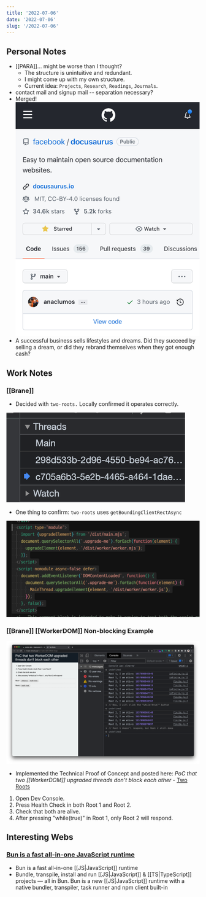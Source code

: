 ```yaml
---
title: '2022-07-06'
date: '2022-07-06'
slug: '/2022-07-06'
---
```


## Personal Notes

- [[PARA]]... might be worse than I thought?
  - The structure is unintuitive and redundant.
  - I might come up with my own structure.
  - Current idea: `Projects`, `Research`, `Readings`, `Journals`.
- contact mail and signup mail -- separation necessary?
- Merged! ![](../Assets/835DEBDD-38B5-40E8-9C3F-4FA432515537.jpeg)
- A successful business sells lifestyles and dreams. Did they succeed by selling a dream, or did they rebrand themselves when they got enough cash?

## Work Notes

### [[Brane]]

- Decided with `two-roots.` Locally confirmed it operates correctly.

![Confirmed that two WorkerDOM threads and one main thread appear.](../Assets/Pasted%20image%2020220706002554.png)


- One thing to confirm: `two-roots` uses `getBoundingClientRectAsync`

![The above redundancy is for different browser supports for `module`.)](../Assets/Pasted%20image%2020220706002756.png)

### [[Brane]] [[WorkerDOM]] Non-blocking Example

![](../Assets/Pasted%20image%2020220706013827.png)

- Implemented the Technical Proof of Concept and posted here: _PoC that two [[WorkerDOM]] upgraded threads don't block each other_ - [Two Roots](https://brane.vercel.app/two-roots-with-infinite-loop/)

1.  Open Dev Console.
2.  Press Health Check in both Root 1 and Root 2.
3.  Check that both are alive.
4.  After pressing "while(true)" in Root 1, only Root 2 will respond.

## Interesting Webs

### [Bun is a fast all-in-one JavaScript runtime](https://bun.sh/)

- Bun is a fast all-in-one [[JS|JavaScript]] runtime
- Bundle, transpile, install and run [[JS|JavaScript]] & [[TS|TypeScript]] projects — all in Bun. Bun is a new [[JS|JavaScript]] runtime with a native bundler, transpiler, task runner and npm client built-in
